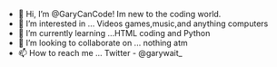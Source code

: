 - 👋 Hi, I’m @GaryCanCode! Im new to the coding world.
- 👀 I’m interested in ... Videos games,music,and anything computers
- 🌱 I’m currently learning ...HTML coding and Python
- 💞️ I’m looking to collaborate on ... nothing atm 
- 📫 How to reach me ... Twitter -   @garywait_ 
